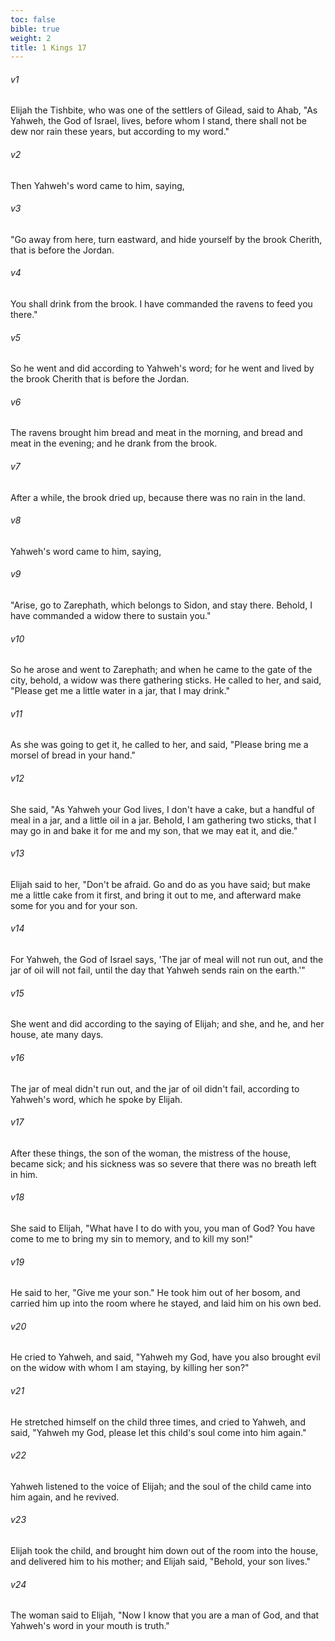 ```yaml
---
toc: false
bible: true
weight: 2
title: 1 Kings 17
---
```




###### v1 
Elijah the Tishbite, who was one of the settlers of Gilead, said to Ahab, "As Yahweh, the God of Israel, lives, before whom I stand, there shall not be dew nor rain these years, but according to my word." 

###### v2 
Then Yahweh's word came to him, saying, 

###### v3 
"Go away from here, turn eastward, and hide yourself by the brook Cherith, that is before the Jordan. 

###### v4 
You shall drink from the brook. I have commanded the ravens to feed you there." 

###### v5 
So he went and did according to Yahweh's word; for he went and lived by the brook Cherith that is before the Jordan. 

###### v6 
The ravens brought him bread and meat in the morning, and bread and meat in the evening; and he drank from the brook. 

###### v7 
After a while, the brook dried up, because there was no rain in the land. 

###### v8 
Yahweh's word came to him, saying, 

###### v9 
"Arise, go to Zarephath, which belongs to Sidon, and stay there. Behold, I have commanded a widow there to sustain you." 

###### v10 
So he arose and went to Zarephath; and when he came to the gate of the city, behold, a widow was there gathering sticks. He called to her, and said, "Please get me a little water in a jar, that I may drink." 

###### v11 
As she was going to get it, he called to her, and said, "Please bring me a morsel of bread in your hand." 

###### v12 
She said, "As Yahweh your God lives, I don't have a cake, but a handful of meal in a jar, and a little oil in a jar. Behold, I am gathering two sticks, that I may go in and bake it for me and my son, that we may eat it, and die." 

###### v13 
Elijah said to her, "Don't be afraid. Go and do as you have said; but make me a little cake from it first, and bring it out to me, and afterward make some for you and for your son. 

###### v14 
For Yahweh, the God of Israel says, 'The jar of meal will not run out, and the jar of oil will not fail, until the day that Yahweh sends rain on the earth.'" 

###### v15 
She went and did according to the saying of Elijah; and she, and he, and her house, ate many days. 

###### v16 
The jar of meal didn't run out, and the jar of oil didn't fail, according to Yahweh's word, which he spoke by Elijah. 

###### v17 
After these things, the son of the woman, the mistress of the house, became sick; and his sickness was so severe that there was no breath left in him. 

###### v18 
She said to Elijah, "What have I to do with you, you man of God? You have come to me to bring my sin to memory, and to kill my son!" 

###### v19 
He said to her, "Give me your son." He took him out of her bosom, and carried him up into the room where he stayed, and laid him on his own bed. 

###### v20 
He cried to Yahweh, and said, "Yahweh my God, have you also brought evil on the widow with whom I am staying, by killing her son?" 

###### v21 
He stretched himself on the child three times, and cried to Yahweh, and said, "Yahweh my God, please let this child's soul come into him again." 

###### v22 
Yahweh listened to the voice of Elijah; and the soul of the child came into him again, and he revived. 

###### v23 
Elijah took the child, and brought him down out of the room into the house, and delivered him to his mother; and Elijah said, "Behold, your son lives." 

###### v24 
The woman said to Elijah, "Now I know that you are a man of God, and that Yahweh's word in your mouth is truth."
